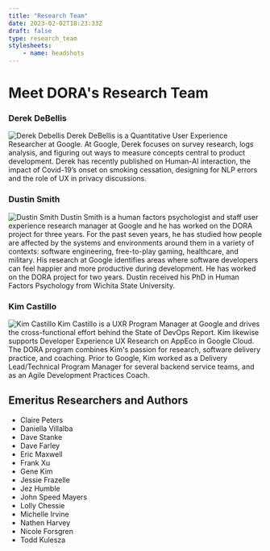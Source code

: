 ```yaml
---
title: "Research Team"
date: 2023-02-02T18:23:33Z
draft: false
type: research_team
stylesheets:
    - name: headshots
---
```


# Meet DORA's Research Team

### Derek DeBellis
![Derek Debellis](/img/headshots/derek-debellis.jpeg)
Derek DeBellis is a Quantitative User Experience Researcher at Google. At Google, Derek focuses on survey research, logs analysis, and figuring out ways to measure concepts central to product development. Derek has recently published on Human-AI interaction, the impact of Covid-19’s onset on smoking cessation, designing for NLP errors and the role of UX in privacy discussions.

### Dustin Smith
![Dustin Smith](/img/headshots/dustin-smith.jpeg)
Dustin Smith is a human factors psychologist and staff user experience research manager at Google and he has worked on the DORA project for three years. For the past seven years, he has studied how people are affected by the systems and environments around them in a variety of contexts: software engineering, free-to-play gaming, healthcare, and military. His research at Google identifies areas where software developers can feel happier and more productive during development. He has worked on the DORA project for two years. Dustin received his PhD in Human Factors Psychology from Wichita State University.

### Kim Castillo
![Kim Castillo](/img/headshots/kim-castillo.jpeg)
Kim Castillo is a UXR Program Manager at Google and drives the cross-functional effort behind the State of DevOps Report. Kim likewise supports Developer Experience UX Research on AppEco in Google Cloud. The DORA program combines Kim's passion for research, software delivery practice, and coaching. Prior to Google, Kim worked as a Delivery Lead/Technical Program Manager for several backend service teams, and as an Agile Development Practices Coach.

## Emeritus Researchers and Authors

  - Claire Peters
  - Daniella Villalba
  - Dave Stanke
  - Dave Farley
  - Eric Maxwell
  - Frank Xu
  - Gene Kim
  - Jessie Frazelle
  - Jez Humble
  - John Speed Mayers
  - Lolly Chessie
  - Michelle Irvine
  - Nathen Harvey
  - Nicole Forsgren
  - Todd Kulesza